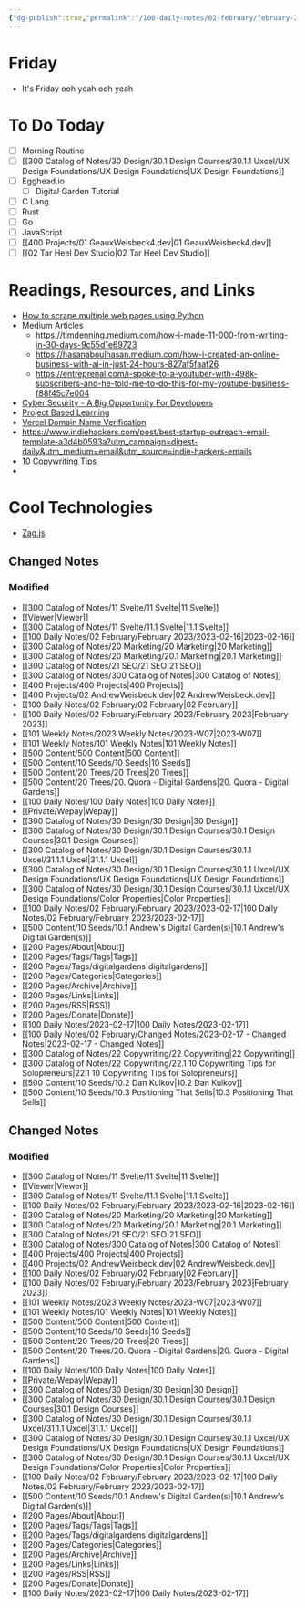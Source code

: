 ```yaml
---
{"dg-publish":true,"permalink":"/100-daily-notes/02-february/february-2023/2023-02-17/"}
---
```


# Friday
- It's Friday ooh yeah ooh yeah

# To Do Today
- [ ] Morning Routine
- [ ] [[300 Catalog of Notes/30 Design/30.1 Design Courses/30.1.1 Uxcel/UX Design Foundations/UX Design Foundations\|UX Design Foundations]]
- [ ] Egghead.io 
	- [ ] Digital Garden Tutorial
- [ ] C Lang
- [ ] Rust
- [ ] Go
- [ ] JavaScript
- [ ] [[400 Projects/01 GeauxWeisbeck4.dev\|01 GeauxWeisbeck4.dev]]
- [ ] [[02 Tar Heel Dev Studio\|02 Tar Heel Dev Studio]]

# Readings, Resources, and Links
- [How to scrape multiple web pages using Python](https://www.freecodecamp.org/news/how-to-scrape-multiple-web-pages-using-python/)
- Medium Articles
	- https://timdenning.medium.com/how-i-made-11-000-from-writing-in-30-days-9c55d1e69723
	- https://hasanaboulhasan.medium.com/how-i-created-an-online-business-with-ai-in-just-24-hours-827af5faaf26
	- https://entreprenal.com/i-spoke-to-a-youtuber-with-498k-subscribers-and-he-told-me-to-do-this-for-my-youtube-business-f88f45c7e004
- [Cyber Security - A Big Opportunity For Developers](https://www.c-sharpcorner.com/article/cyber-security-a-big-opportunity-for-developers/)
- [Project Based Learning](https://github.com/practical-tutorials/project-based-learning)
- [Vercel Domain Name Verification](https://vercel.com/guides/why-is-my-vercel-domain-unverified)
- https://www.indiehackers.com/post/best-startup-outreach-email-template-a3d4b0593a?utm_campaign=digest-daily&utm_medium=email&utm_source=indie-hackers-emails
- [10 Copywriting Tips](https://blog.makerbox.club/10-copywriting-tips/)
-

# Cool Technologies
- [Zag.js](https://zagjs.com/)
## Changed Notes
### Modified
- [[300 Catalog of Notes/11 Svelte/11 Svelte\|11 Svelte]]
- [[Viewer\|Viewer]]
- [[300 Catalog of Notes/11 Svelte/11.1 Svelte\|11.1 Svelte]]
- [[100 Daily Notes/02 February/February 2023/2023-02-16\|2023-02-16]]
- [[300 Catalog of Notes/20 Marketing/20 Marketing\|20 Marketing]]
- [[300 Catalog of Notes/20 Marketing/20.1 Marketing\|20.1 Marketing]]
- [[300 Catalog of Notes/21 SEO/21 SEO\|21 SEO]]
- [[300 Catalog of Notes/300 Catalog of Notes\|300 Catalog of Notes]]
- [[400 Projects/400 Projects\|400 Projects]]
- [[400 Projects/02 AndrewWeisbeck.dev\|02 AndrewWeisbeck.dev]]
- [[100 Daily Notes/02 February/02 February\|02 February]]
- [[100 Daily Notes/02 February/February 2023/February 2023\|February 2023]]
- [[101 Weekly Notes/2023 Weekly Notes/2023-W07\|2023-W07]]
- [[101 Weekly Notes/101 Weekly Notes\|101 Weekly Notes]]
- [[500 Content/500 Content\|500 Content]]
- [[500 Content/10 Seeds/10 Seeds\|10 Seeds]]
- [[500 Content/20 Trees/20 Trees\|20 Trees]]
- [[500 Content/20 Trees/20. Quora - Digital Gardens\|20. Quora - Digital Gardens]]
- [[100 Daily Notes/100 Daily Notes\|100 Daily Notes]]
- [[Private/Wepay\|Wepay]]
- [[300 Catalog of Notes/30 Design/30 Design\|30 Design]]
- [[300 Catalog of Notes/30 Design/30.1 Design Courses/30.1 Design Courses\|30.1 Design Courses]]
- [[300 Catalog of Notes/30 Design/30.1 Design Courses/30.1.1 Uxcel/31.1.1 Uxcel\|31.1.1 Uxcel]]
- [[300 Catalog of Notes/30 Design/30.1 Design Courses/30.1.1 Uxcel/UX Design Foundations/UX Design Foundations\|UX Design Foundations]]
- [[300 Catalog of Notes/30 Design/30.1 Design Courses/30.1.1 Uxcel/UX Design Foundations/Color Properties\|Color Properties]]
- [[100 Daily Notes/02 February/February 2023/2023-02-17\|100 Daily Notes/02 February/February 2023/2023-02-17]]
- [[500 Content/10 Seeds/10.1 Andrew's Digital Garden(s)\|10.1 Andrew's Digital Garden(s)]]
- [[200 Pages/About\|About]]
- [[200 Pages/Tags/Tags\|Tags]]
- [[200 Pages/Tags/digitalgardens\|digitalgardens]]
- [[200 Pages/Categories\|Categories]]
- [[200 Pages/Archive\|Archive]]
- [[200 Pages/Links\|Links]]
- [[200 Pages/RSS\|RSS]]
- [[200 Pages/Donate\|Donate]]
- [[100 Daily Notes/2023-02-17\|100 Daily Notes/2023-02-17]]
- [[100 Daily Notes/02 February/Changed Notes/2023-02-17 - Changed Notes\|2023-02-17 - Changed Notes]]
- [[300 Catalog of Notes/22 Copywriting/22 Copywriting\|22 Copywriting]]
- [[300 Catalog of Notes/22 Copywriting/22.1 10 Copywriting Tips for Solopreneurs\|22.1 10 Copywriting Tips for Solopreneurs]]
- [[500 Content/10 Seeds/10.2 Dan Kulkov\|10.2 Dan Kulkov]]
- [[500 Content/10 Seeds/10.3 Positioning That Sells\|10.3 Positioning That Sells]]


## Changed Notes
### Modified
- [[300 Catalog of Notes/11 Svelte/11 Svelte\|11 Svelte]]
- [[Viewer\|Viewer]]
- [[300 Catalog of Notes/11 Svelte/11.1 Svelte\|11.1 Svelte]]
- [[100 Daily Notes/02 February/February 2023/2023-02-16\|2023-02-16]]
- [[300 Catalog of Notes/20 Marketing/20 Marketing\|20 Marketing]]
- [[300 Catalog of Notes/20 Marketing/20.1 Marketing\|20.1 Marketing]]
- [[300 Catalog of Notes/21 SEO/21 SEO\|21 SEO]]
- [[300 Catalog of Notes/300 Catalog of Notes\|300 Catalog of Notes]]
- [[400 Projects/400 Projects\|400 Projects]]
- [[400 Projects/02 AndrewWeisbeck.dev\|02 AndrewWeisbeck.dev]]
- [[100 Daily Notes/02 February/02 February\|02 February]]
- [[100 Daily Notes/02 February/February 2023/February 2023\|February 2023]]
- [[101 Weekly Notes/2023 Weekly Notes/2023-W07\|2023-W07]]
- [[101 Weekly Notes/101 Weekly Notes\|101 Weekly Notes]]
- [[500 Content/500 Content\|500 Content]]
- [[500 Content/10 Seeds/10 Seeds\|10 Seeds]]
- [[500 Content/20 Trees/20 Trees\|20 Trees]]
- [[500 Content/20 Trees/20. Quora - Digital Gardens\|20. Quora - Digital Gardens]]
- [[100 Daily Notes/100 Daily Notes\|100 Daily Notes]]
- [[Private/Wepay\|Wepay]]
- [[300 Catalog of Notes/30 Design/30 Design\|30 Design]]
- [[300 Catalog of Notes/30 Design/30.1 Design Courses/30.1 Design Courses\|30.1 Design Courses]]
- [[300 Catalog of Notes/30 Design/30.1 Design Courses/30.1.1 Uxcel/31.1.1 Uxcel\|31.1.1 Uxcel]]
- [[300 Catalog of Notes/30 Design/30.1 Design Courses/30.1.1 Uxcel/UX Design Foundations/UX Design Foundations\|UX Design Foundations]]
- [[300 Catalog of Notes/30 Design/30.1 Design Courses/30.1.1 Uxcel/UX Design Foundations/Color Properties\|Color Properties]]
- [[100 Daily Notes/02 February/February 2023/2023-02-17\|100 Daily Notes/02 February/February 2023/2023-02-17]]
- [[500 Content/10 Seeds/10.1 Andrew's Digital Garden(s)\|10.1 Andrew's Digital Garden(s)]]
- [[200 Pages/About\|About]]
- [[200 Pages/Tags/Tags\|Tags]]
- [[200 Pages/Tags/digitalgardens\|digitalgardens]]
- [[200 Pages/Categories\|Categories]]
- [[200 Pages/Archive\|Archive]]
- [[200 Pages/Links\|Links]]
- [[200 Pages/RSS\|RSS]]
- [[200 Pages/Donate\|Donate]]
- [[100 Daily Notes/2023-02-17\|100 Daily Notes/2023-02-17]]


